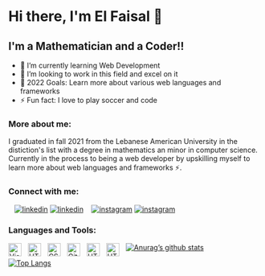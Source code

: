 # Hi there, I'm El Faisal 👋 

## I'm a Mathematician and a Coder!!

- 🌱 I’m currently learning Web Development 
- 👯 I’m looking to work in this field and excel on it
- 🥅 2022 Goals: Learn more about various web languages and frameworks
- ⚡ Fun fact: I love to play soccer and code

### More about me:
I graduated in fall 2021 from the Lebanese American University in the distiction's list with a degree in mathematics an minor in computer science. Currently in the process to being a web developer by upskilling myself to learn more about web languages and frameworks ⚡.  

### Connect with me:
&nbsp;&nbsp;
[![linkedin](https://img.shields.io/badge/LinkedIn-0077B5?style=for-the-badge&logo=linkedin&logoColor=white)](https://linkedin.com/in/el-faisal-alaaeddine-65b289217#gh-light-mode-only)
[![linkedin](https://img.shields.io/badge/LinkedIn-0077B5?style=for-the-badge&logo=linkedin&logoColor=white)](https://linkedin.com/in/el-faisal-alaaeddine-65b289217#gh-dark-mode-only)
&nbsp;&nbsp;
[![instagram](https://img.shields.io/badge/Instagram-E4405F?style=for-the-badge&logo=instagram&logoColor=white)](https://instagram.com/faisal._2000#gh-light-mode-only)
[![instagram](https://img.shields.io/badge/Instagram-E4405F?style=for-the-badge&logo=instagram&logoColor=white)](https://instagram.com/faisal._2000#gh-dark-mode-only)

[instagram]: https://instagram.com
[linkedin]: https://linkedin.com/in

### Languages and Tools:
<img align="left" alt="Visual Studio Code" width="26px" src="https://cdn.jsdelivr.net/gh/devicons/devicon/icons/vscode/vscode-original.svg" style="padding-right:10px;" />
<img align="left" alt="HTML5" width="26px" src="https://cdn.jsdelivr.net/gh/devicons/devicon/icons/html5/html5-original.svg" style="padding-right:10px;" />
<img align="left" alt="CSS3" width="26px" src="https://cdn.jsdelivr.net/gh/devicons/devicon/icons/css3/css3-original.svg" style="padding-right:10px;" />
<img align="left" alt="Git" width="26px" src="https://cdn.jsdelivr.net/gh/devicons/devicon/icons/git/git-original.svg" style="padding-right:10px;" />
<img align="left" alt="HTML5" width="26px" src="https://cdn.jsdelivr.net/gh/devicons/devicon/icons/python/python-original.svg" style="padding-right:10px;"/>
<img align="left" alt="HTML5" width="26px"  src="https://cdn.jsdelivr.net/gh/devicons/devicon/icons/java/java-original-wordmark.svg"
 style="padding-right:10px;"/>
 
[![Anurag’s github stats](https://github-readme-stats.vercel.app/api?username=El-FaisalAlaaeddine)](https://github.com/El-FaisalAlaaeddine)

[![Top Langs](https://github-readme-stats.vercel.app/api/top-langs/?username=El-FaisalAlaaeddine&layout=compact)](https://github.com/El-FaisalAlaaeddine)

